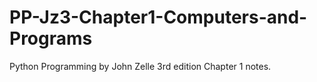 # PP-Jz3-Chapter1-Computers-and-Programs
Python Programming by John Zelle 3rd edition Chapter 1 notes. 
